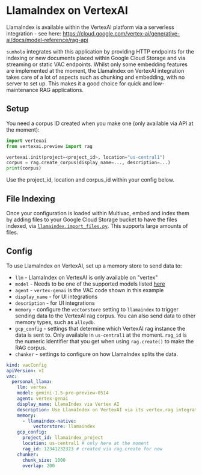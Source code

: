 # LlamaIndex on VertexAI

LlamaIndex is available within the VertexAI platform via a serverless integration - see here: https://cloud.google.com/vertex-ai/generative-ai/docs/model-reference/rag-api

`sunholo` integrates with this application by providing HTTP endpoints for the indexing or new documents placed within Google Cloud Storage and via streaming or static VAC endpoints.  Whilst only some embedding features are implemented at the moment, the LlamaIndex on VertexAI integration takes care of a lot of aspects such as chunking and embedding, with no server to set up.  This makes it a good choice for quick and low-maintenance RAG applications.

## Setup

You need a corpus ID created when you make one (only available via API at the moment):

```python
import vertexai
from vertexai.preview import rag

vertexai.init(project=<project_id>, location="us-central1")
corpus = rag.create_corpus(display_name=..., description=...)
print(corpus)
```

Use the project_id, location and corpus_id within your config below.

## File Indexing

Once your configuration is loaded within Multivac, embed and index them by adding files to your Google Cloud Storage bucket to have the files indexed, via [`llamaindex.import_files.py`](../sunholo/llamaindex/import_files).  This supports large amounts of files.

## Config

To use LlamaIndex on VertexAI, set up a memory store to send data to:

* `llm` - LlamaIndex on VertexAI is only available on "vertex"
* `model` - Needs to be one of the supported models listed [here](https://cloud.google.com/vertex-ai/generative-ai/docs/model-reference/rag-api)
* `agent` - `vertex-genai` is the VAC code shown in this example
* `display_name` - for UI integrations
* `description` - for UI integrations
* `memory` - configure the `vectorstore` setting to `llamaindex` to trigger sending data to the VertexAI rag corpus.  You can also send data to other memory types, such as `alloydb`.
* `gcp_config` - settings that determine which VertexAI rag instance the data is sent to.  Only available in `us-central1` at the moment.  `rag_id` is the numeric identifier that you get when using `rag.create()` to make the RAG corpus.
* `chunker` - settings to configure on how LlamaIndex splits the data.

```yaml
kind: vacConfig
apiVersion: v1
vac:
  personal_llama:
    llm: vertex
    model: gemini-1.5-pro-preview-0514
    agent: vertex-genai
    display_name: LlamaIndex via Vertex AI
    description: Use LlamaIndex on VertexAI via its vertex.rag integration
    memory:
      - llamaindex-native:
          vectorstore: llamaindex
    gcp_config:
      project_id: llamaindex_project
      location: us-central1 # only here at the moment
      rag_id: 12341232323 # created via rag.create for now     
    chunker:
      chunk_size: 1000
      overlap: 200
```
